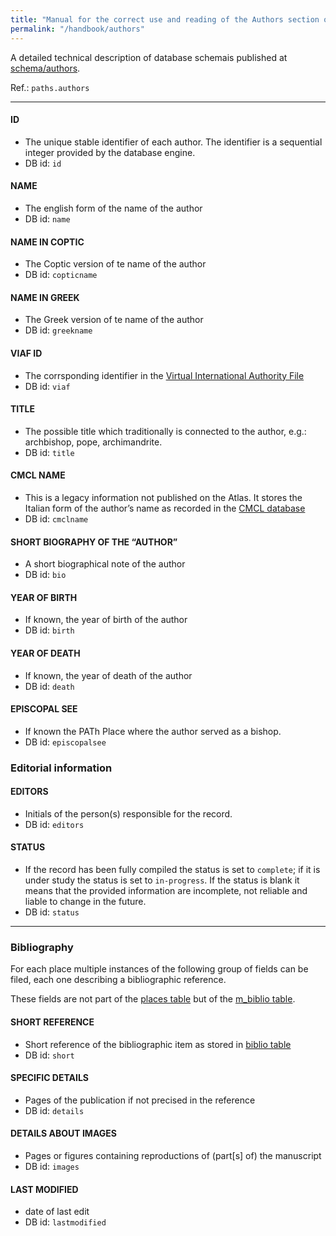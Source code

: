 ```yaml
---
title: "Manual for the correct use and reading of the Authors section of PAThs database"
permalink: "/handbook/authors"
---
```


A detailed technical description of database schemais published at [schema/authors](../schema/authors).


Ref.: `paths.authors`

---

#### ID
- The unique stable identifier of each author. The identifier is a sequential integer provided by the database engine.
- DB id: `id`

#### NAME
- The english form of the name of the author
- DB id: `name`

#### NAME IN COPTIC
- The Coptic version of te name of the author
- DB id: `copticname`

#### NAME IN GREEK
- The Greek version of te name of the author
- DB id: `greekname`

#### VIAF ID
- The corrsponding identifier in the [Virtual International Authority File](http://viaf.org/)
- DB id: `viaf`

#### TITLE
- The possible title which traditionally is connected to the author, e.g.: archbishop, pope, archimandrite.
- DB id: `title`

#### CMCL NAME
- This is a legacy information not published on the Atlas. It stores the Italian form of the author’s name as recorded in the [CMCL database](http://www.cmcl.it/)
- DB id: `cmclname`

#### SHORT BIOGRAPHY OF THE “AUTHOR”
- A short biographical note of the author
- DB id: `bio`

#### YEAR OF BIRTH
- If known, the year of birth of the author
- DB id: `birth`

#### YEAR OF DEATH
- If known, the year of death of the author
- DB id: `death`

#### EPISCOPAL SEE
- If known the PATh Place where the author served as a bishop.
- DB id: `episcopalsee`


### Editorial information


#### EDITORS
- Initials of the person(s) responsible for the record.
- DB id: `editors`

#### STATUS
- If the record has been fully compiled the status is set to `complete`; if it is under study the status is set to `in-progress`. If the status is blank it means that the provided information are incomplete, not reliable and liable to change in the future.
- DB id: `status`

---

### Bibliography
For each place multiple instances of the following group of fields can be filed, each one describing a bibliographic reference.

These fields are not part of the [places table](../db-schema/places.md) but of the [m_biblio table](../db-schema/m_biblio.md).

#### SHORT REFERENCE
- Short reference of the bibliographic item as stored in [biblio table](biblio.md)
- DB id: `short`

#### SPECIFIC DETAILS
- Pages of the publication if not precised in the reference
- DB id: `details`

#### DETAILS ABOUT IMAGES
- Pages or figures containing reproductions of (part[s] of) the manuscript
- DB id: `images`

#### LAST MODIFIED
- date of last edit
- DB id: `lastmodified`
